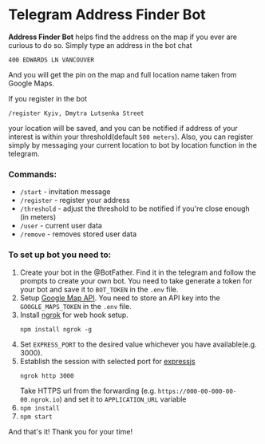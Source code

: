 # Telegram Address Finder Bot

**Address Finder Bot** helps find the address on the map if you ever are curious to do so. Simply type an address in the bot chat
```
400 EDWARDS LN VANCOUVER
```
And you will get the pin on the map and full location name taken from Google Maps.

If you register in the bot
```
/register Kyiv, Dmytra Lutsenka Street
```
your location will be saved, and you can be notified if address of your interest is within your threshold(default `500 meters`). Also, you can register simply by messaging your current location to bot by location function in the telegram.

### Commands:
- `/start` - invitation message
- `/register` - register your address
- `/threshold` - adjust the threshold to be notified if you're close enough (in meters)
- `/user` - current user data
- `/remove` - removes stored user data

### To set up bot you need to:
1. Create your bot in the @BotFather. Find it in the telegram and follow the prompts to create your own bot. You need to take generate a token for your bot and save it to `BOT_TOKEN` in the `.env` file.
2. Setup [Google Map API](https://developers.google.com/maps/documentation/geocoding/cloud-setup). You need to store an API key into the `GOOGLE_MAPS_TOKEN` in the `.env` file.
3. Install [ngrok](https://ngrok.com/) for web hook setup.
    ```
    npm install ngrok -g
    ```
4. Set `EXPRESS_PORT` to the desired value whichever you have available(e.g. 3000).
5. Establish the session with selected port for [expressjs](https://expressjs.com/en/starter/installing.html)
    ```
    ngrok http 3000
    ```
    Take HTTPS url from the forwarding (e.g. `https://000-00-000-00-00.ngrok.io`) and set it to `APPLICATION_URL` variable 
6. `npm install`
7. `npm start`

And that's it! Thank you for your time!
